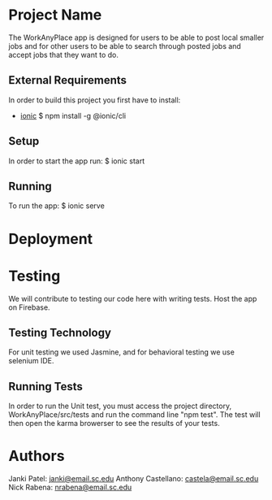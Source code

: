 # Project Name

The WorkAnyPlace app is designed for users to be able to post local smaller jobs and for other users to be able to search through posted jobs and accept jobs that they want to do.  


## External Requirements

In order to build this project you first have to install:
* [ionic](https://ionicframework.com/docs/intro/cli)
$ npm install -g @ionic/cli


## Setup

In order to start the app run:
$ ionic start 


## Running

To run the app:
$ ionic serve

# Deployment


# Testing


We will contribute to testing our code here with writing tests.
Host the app on Firebase.

## Testing Technology
For unit testing we used Jasmine, and for behavioral testing we use selenium IDE.

## Running Tests
In order to run the Unit test, you must access the project directory, WorkAnyPlace/src/tests and run the command line "npm test".  The test will then open the karma browerser to see the results of your tests. 

# Authors
Janki Patel: janki@email.sc.edu
Anthony Castellano: castela@email.sc.edu
Nick Rabena: nrabena@email.sc.edu
